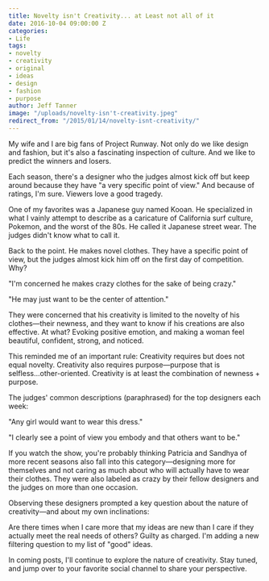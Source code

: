 ```yaml
---
title: Novelty isn't Creativity... at Least not all of it
date: 2016-10-04 09:00:00 Z
categories:
- Life
tags:
- novelty
- creativity
- original
- ideas
- design
- fashion
- purpose
author: Jeff Tanner
image: "/uploads/novelty-isn't-creativity.jpeg"
redirect_from: "/2015/01/14/novelty-isnt-creativity/"
---
```


My wife and I are big fans of Project Runway. Not only do we like design and fashion, but it's also a fascinating inspection of culture. And we like to predict the winners and losers.

Each season, there's a designer who the judges almost kick off but keep around because they have "a very specific point of view." And because of ratings, I'm sure. Viewers love a good tragedy.<!-- more -->

One of my favorites was a Japanese guy named Kooan. He specialized in what I vainly attempt to describe as a caricature of California surf culture, Pokemon, and the worst of the 80s. He called it Japanese street wear. The judges didn't know what to call it.

Back to the point. He makes novel clothes. They have a specific point of view, but the judges almost kick him off on the first day of competition. Why?

"I'm concerned he makes crazy clothes for the sake of being crazy."

"He may just want to be the center of attention."

They were concerned that his creativity is limited to the novelty of his clothes—their newness, and they want to know if his creations are also effective. At what? Evoking positive emotion, and making a woman feel beautiful, confident, strong, and noticed.

This reminded me of an important rule: Creativity requires but does not equal novelty. Creativity also requires purpose—purpose that is selfless...other-oriented. Creativity is at least the combination of newness + purpose.

The judges' common descriptions (paraphrased) for the top designers each week:

"Any girl would want to wear this dress."

"I clearly see a point of view you embody and that others want to be."

If you watch the show, you're probably thinking Patricia and Sandhya of more recent seasons also fall into this category—designing more for themselves and not caring as much about who will actually have to wear their clothes. They were also labeled as crazy by their fellow designers and the judges on more than one occasion.

Observing these designers prompted a key question about the nature of creativity—and about my own inclinations:

Are there times when I care more that my ideas are new than I care if they actually meet the real needs of others? Guilty as charged. I'm adding a new filtering question to my list of "good" ideas.

In coming posts, I'll continue to explore the nature of creativity. Stay tuned, and jump over to your favorite social channel to share your perspective.